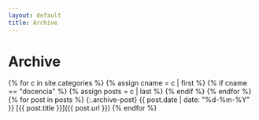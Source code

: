 ```yaml
---
layout: default
title: Archive
---
```


# Archive

{% for c in site.categories %}
{% assign cname = c | first %}
{% if cname == "docencia" %}
{% assign posts = c | last %}
{% endif %}
{% endfor %}
{% for post in posts %}
{:.archive-post}
{{ post.date | date: "%d-%m-%Y" }} [{{ post.title }}]({{ post.url }})
{% endfor %}
